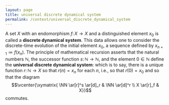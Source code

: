 ```yaml
---
layout: page
title: universal discrete dynamical system
permalink: /context/universal_discrete_dynamical_system
---
```

A set $X$ with an endomorphism $f \colon X \to X$ and a distinguished element $x_0$ is called a **discrete dynamical system**. This data allows one to consider the discrete-time evolution of the initial element $x_0$, a sequence defined by $x_{n+1} \coloneqq f(x_n)$. The principle of mathematical recursion asserts that the natural numbers $\mathbb{N}$, the successor function $s \colon \mathbb{N} \to \mathbb{N}$, and the element $0 \in \mathbb{N}$ define the **universal discrete dynamical system**: which is to say, there is a unique function $r \colon \mathbb{N} \to X$ so that $r(n) = x_n$ for each $n$, i.e., so that $r(0)=x_0$ and so that the diagram
$$\vcenter{\xymatrix{ \NN \ar[r]^s \ar[d]_r & \NN \ar[d]^r \\ X \ar[r]_f & X}}$$ commutes.
